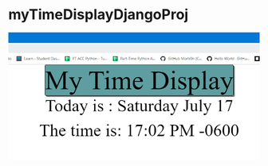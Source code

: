 # myTimeDisplayDjangoProj
![Time Display Image](https://github.com/Mortr0n/myTimeDisplayDjangoProj/blob/a3b20b5c64ca0d3e9668ed8356ccd42c91b30bb8/MyTimeDisplayProjectImage.PNG)
